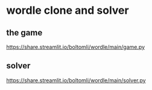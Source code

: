 # wordle clone and solver

## the game

<https://share.streamlit.io/boltomli/wordle/main/game.py>

## solver

<https://share.streamlit.io/boltomli/wordle/main/solver.py>
